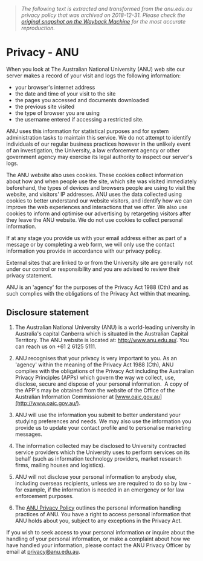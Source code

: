 > *The following text is extracted and transformed from the anu.edu.au privacy policy that was archived on 2018-12-31. Please check the [original snapshot on the Wayback Machine](https://web.archive.org/web/20181231001541id_/http%3A//www.anu.edu.au/privacy) for the most accurate reproduction.*

# Privacy - ANU

When you look at The Australian National University (ANU) web site our server makes a record of your visit and logs the following information:

  * your browser's internet address
  * the date and time of your visit to the site
  * the pages you accessed and documents downloaded
  * the previous site visited
  * the type of browser you are using
  * the username entered if accessing a restricted site.



ANU uses this information for statistical purposes and for system administration tasks to maintain this service. We do not attempt to identify individuals of our regular business practices however in the unlikely event of an investigation, the University, a law enforcement agency or other government agency may exercise its legal authority to inspect our server's logs.

The ANU website also uses cookies. These cookies collect information about how and when people use the site, which site was visited immediately beforehand, the types of devices and browsers people are using to visit the website, and visitors' IP addresses. ANU uses the data collected using cookies to better understand our website visitors, and identify how we can improve the web experiences and interactions that we offer. We also use cookies to inform and optimise our advertising by retargeting visitors after they leave the ANU website. We do not use cookies to collect personal information.

If at any stage you provide us with your email address either as part of a message or by completing a web form, we will only use the contact information you provide in accordance with our privacy policy.

External sites that are linked to or from the University site are generally not under our control or responsibility and you are advised to review their privacy statement.

ANU is an 'agency' for the purposes of the Privacy Act 1988 (Cth) and as such complies with the obligations of the Privacy Act within that meaning.

## Disclosure statement

  1. The Australian National University (ANU) is a world-leading university in Australia's capital Canberra which is situated in the Australian Capital Territory. The ANU website is located at: <http://www.anu.edu.au/>. You can reach us on +61 2 6125 5111.

  2. ANU recognises that your privacy is very important to you. As an 'agency' within the meaning of the Privacy Act 1988 (Cth), ANU complies with the obligations of the Privacy Act including the Australian Privacy Principles (APPs) which govern the way we collect, use, disclose, secure and dispose of your personal information.  A copy of the APP's may be obtained from the website of the Office of the Australian Information Commissioner at [www.oaic.gov.au](http://www.oaic.gov.au/).

  3. ANU will use the information you submit to better understand your studying preferences and needs. We may also use the information you provide us to update your contact profile and to personalise marketing messages.

  4. The information collected may be disclosed to University contracted service providers which the University uses to perform services on its behalf (such as information technology providers, market research firms, mailing houses and logistics).

  5. ANU will not disclose your personal information to anybody else, including overseas recipients, unless we are required to do so by law - for example, if the information is needed in an emergency or for law enforcement purposes.

  6. The [ANU Privacy Policy](https://policies.anu.edu.au/ppl/document/ANUP_010007) outlines the personal information handling practices of ANU. You have a right to access personal information that ANU holds about you, subject to any exceptions in the Privacy Act.




If you wish to seek access to your personal information or inquire about the handling of your personal information, or make a complaint about how we have handled your information, please contact the ANU Privacy Officer by email at [privacy@anu.edu.au](mailto:privacy@anu.edu.au).
